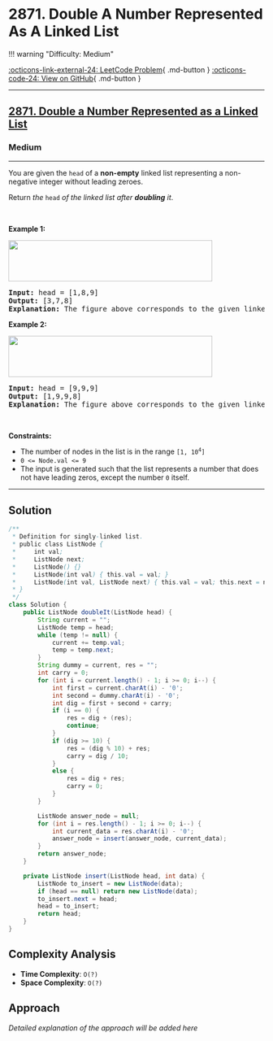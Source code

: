 # 2871. Double A Number Represented As A Linked List

!!! warning "Difficulty: Medium"

[:octicons-link-external-24: LeetCode Problem](https://leetcode.com/problems/double-a-number-represented-as-a-linked-list/){ .md-button }
[:octicons-code-24: View on GitHub](https://github.com/RAJ8664/Leetcode/tree/master/2871-double-a-number-represented-as-a-linked-list){ .md-button }

---

<h2><a href="https://leetcode.com/problems/double-a-number-represented-as-a-linked-list">2871. Double a Number Represented as a Linked List</a></h2><h3>Medium</h3><hr><p>You are given the <code>head</code> of a <strong>non-empty</strong> linked list representing a non-negative integer without leading zeroes.</p>

<p>Return <em>the </em><code>head</code><em> of the linked list after <strong>doubling</strong> it</em>.</p>

<p>&nbsp;</p>
<p><strong class="example">Example 1:</strong></p>
<img alt="" src="https://assets.leetcode.com/uploads/2023/05/28/example.png" style="width: 401px; height: 81px;" />
<pre>
<strong>Input:</strong> head = [1,8,9]
<strong>Output:</strong> [3,7,8]
<strong>Explanation:</strong> The figure above corresponds to the given linked list which represents the number 189. Hence, the returned linked list represents the number 189 * 2 = 378.
</pre>

<p><strong class="example">Example 2:</strong></p>
<img alt="" src="https://assets.leetcode.com/uploads/2023/05/28/example2.png" style="width: 401px; height: 81px;" />
<pre>
<strong>Input:</strong> head = [9,9,9]
<strong>Output:</strong> [1,9,9,8]
<strong>Explanation:</strong> The figure above corresponds to the given linked list which represents the number 999. Hence, the returned linked list reprersents the number 999 * 2 = 1998. 
</pre>

<p>&nbsp;</p>
<p><strong>Constraints:</strong></p>

<ul>
	<li>The number of nodes in the list is in the range <code>[1, 10<sup>4</sup>]</code></li>
	<li><font face="monospace"><code>0 &lt;= Node.val &lt;= 9</code></font></li>
	<li>The input is generated such that the list represents a number that does not have leading zeros, except the number <code>0</code> itself.</li>
</ul>


---

## Solution

```java
/**
 * Definition for singly-linked list.
 * public class ListNode {
 *     int val;
 *     ListNode next;
 *     ListNode() {}
 *     ListNode(int val) { this.val = val; }
 *     ListNode(int val, ListNode next) { this.val = val; this.next = next; }
 * }
 */
class Solution {
    public ListNode doubleIt(ListNode head) {
        String current = "";
        ListNode temp = head;
        while (temp != null) {
            current += temp.val;
            temp = temp.next;
        }
        String dummy = current, res = "";
        int carry = 0;
        for (int i = current.length() - 1; i >= 0; i--) {
            int first = current.charAt(i) - '0';
            int second = dummy.charAt(i) - '0';
            int dig = first + second + carry;
            if (i == 0) {
                res = dig + (res);
                continue;
            }
            if (dig >= 10) {
                res = (dig % 10) + res;
                carry = dig / 10;
            }
            else {
                res = dig + res;
                carry = 0;
            }
        }

        ListNode answer_node = null;
        for (int i = res.length() - 1; i >= 0; i--) {
            int current_data = res.charAt(i) - '0';
            answer_node = insert(answer_node, current_data);
        }
        return answer_node;
    }

    private ListNode insert(ListNode head, int data) {
        ListNode to_insert = new ListNode(data);
        if (head == null) return new ListNode(data);
        to_insert.next = head;
        head = to_insert;
        return head;
    }
}
```

## Complexity Analysis

- **Time Complexity**: `O(?)`
- **Space Complexity**: `O(?)`

## Approach

*Detailed explanation of the approach will be added here*

